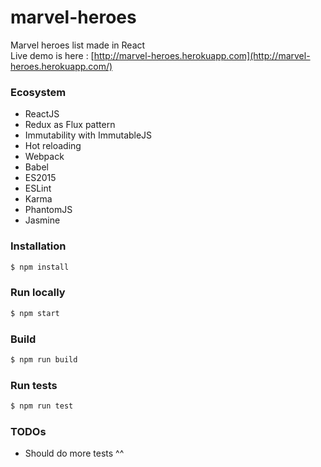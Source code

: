 # marvel-heroes
Marvel heroes list made in React<br />
Live demo is here : [http://marvel-heroes.herokuapp.com](http://marvel-heroes.herokuapp.com/)

### Ecosystem
- ReactJS
- Redux as Flux pattern
- Immutability with ImmutableJS
- Hot reloading
- Webpack
- Babel
- ES2015
- ESLint
- Karma
- PhantomJS
- Jasmine

### Installation
```bash
$ npm install
```

### Run locally
```bash
$ npm start
```

### Build
```bash
$ npm run build
```

### Run tests
```bash
$ npm run test
```

### TODOs
- Should do more tests ^^
